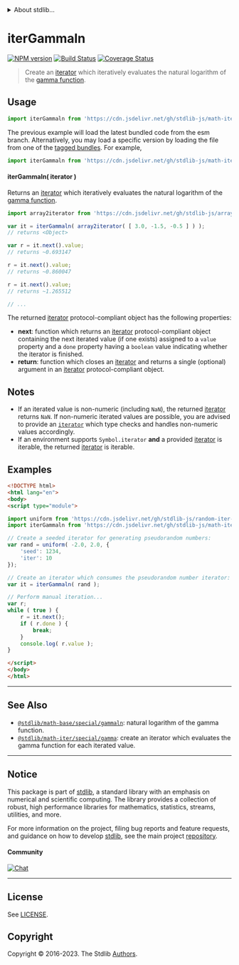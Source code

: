 <!--

@license Apache-2.0

Copyright (c) 2020 The Stdlib Authors.

Licensed under the Apache License, Version 2.0 (the "License");
you may not use this file except in compliance with the License.
You may obtain a copy of the License at

   http://www.apache.org/licenses/LICENSE-2.0

Unless required by applicable law or agreed to in writing, software
distributed under the License is distributed on an "AS IS" BASIS,
WITHOUT WARRANTIES OR CONDITIONS OF ANY KIND, either express or implied.
See the License for the specific language governing permissions and
limitations under the License.

-->


<details>
  <summary>
    About stdlib...
  </summary>
  <p>We believe in a future in which the web is a preferred environment for numerical computation. To help realize this future, we've built stdlib. stdlib is a standard library, with an emphasis on numerical and scientific computation, written in JavaScript (and C) for execution in browsers and in Node.js.</p>
  <p>The library is fully decomposable, being architected in such a way that you can swap out and mix and match APIs and functionality to cater to your exact preferences and use cases.</p>
  <p>When you use stdlib, you can be absolutely certain that you are using the most thorough, rigorous, well-written, studied, documented, tested, measured, and high-quality code out there.</p>
  <p>To join us in bringing numerical computing to the web, get started by checking us out on <a href="https://github.com/stdlib-js/stdlib">GitHub</a>, and please consider <a href="https://opencollective.com/stdlib">financially supporting stdlib</a>. We greatly appreciate your continued support!</p>
</details>

# iterGammaln

[![NPM version][npm-image]][npm-url] [![Build Status][test-image]][test-url] [![Coverage Status][coverage-image]][coverage-url] <!-- [![dependencies][dependencies-image]][dependencies-url] -->

> Create an [iterator][mdn-iterator-protocol] which iteratively evaluates the natural logarithm of the [gamma function][@stdlib/math/base/special/gammaln].

<!-- Section to include introductory text. Make sure to keep an empty line after the intro `section` element and another before the `/section` close. -->

<section class="intro">

</section>

<!-- /.intro -->

<!-- Package usage documentation. -->



<section class="usage">

## Usage

```javascript
import iterGammaln from 'https://cdn.jsdelivr.net/gh/stdlib-js/math-iter-special-gammaln@esm/index.mjs';
```
The previous example will load the latest bundled code from the esm branch. Alternatively, you may load a specific version by loading the file from one of the [tagged bundles](https://github.com/stdlib-js/math-iter-special-gammaln/tags). For example,

```javascript
import iterGammaln from 'https://cdn.jsdelivr.net/gh/stdlib-js/math-iter-special-gammaln@v0.1.0-esm/index.mjs';
```

#### iterGammaln( iterator )

Returns an [iterator][mdn-iterator-protocol] which iteratively evaluates the natural logarithm of the [gamma function][@stdlib/math/base/special/gammaln].

```javascript
import array2iterator from 'https://cdn.jsdelivr.net/gh/stdlib-js/array-to-iterator@esm/index.mjs';

var it = iterGammaln( array2iterator( [ 3.0, -1.5, -0.5 ] ) );
// returns <Object>

var r = it.next().value;
// returns ~0.693147

r = it.next().value;
// returns ~0.860047

r = it.next().value;
// returns ~1.265512

// ...
```

The returned [iterator][mdn-iterator-protocol] protocol-compliant object has the following properties:

-   **next**: function which returns an [iterator][mdn-iterator-protocol] protocol-compliant object containing the next iterated value (if one exists) assigned to a `value` property and a `done` property having a `boolean` value indicating whether the iterator is finished.
-   **return**: function which closes an [iterator][mdn-iterator-protocol] and returns a single (optional) argument in an [iterator][mdn-iterator-protocol] protocol-compliant object.

</section>

<!-- /.usage -->

<!-- Package usage notes. Make sure to keep an empty line after the `section` element and another before the `/section` close. -->

<section class="notes">

## Notes

-   If an iterated value is non-numeric (including `NaN`), the returned [iterator][mdn-iterator-protocol] returns `NaN`. If non-numeric iterated values are possible, you are advised to provide an [`iterator`][mdn-iterator-protocol] which type checks and handles non-numeric values accordingly.
-   If an environment supports `Symbol.iterator` **and** a provided [iterator][mdn-iterator-protocol] is iterable, the returned [iterator][mdn-iterator-protocol] is iterable.

</section>

<!-- /.notes -->

<!-- Package usage examples. -->

<section class="examples">

## Examples

<!-- eslint no-undef: "error" -->

```html
<!DOCTYPE html>
<html lang="en">
<body>
<script type="module">

import uniform from 'https://cdn.jsdelivr.net/gh/stdlib-js/random-iter-uniform@esm/index.mjs';
import iterGammaln from 'https://cdn.jsdelivr.net/gh/stdlib-js/math-iter-special-gammaln@esm/index.mjs';

// Create a seeded iterator for generating pseudorandom numbers:
var rand = uniform( -2.0, 2.0, {
    'seed': 1234,
    'iter': 10
});

// Create an iterator which consumes the pseudorandom number iterator:
var it = iterGammaln( rand );

// Perform manual iteration...
var r;
while ( true ) {
    r = it.next();
    if ( r.done ) {
        break;
    }
    console.log( r.value );
}

</script>
</body>
</html>
```

</section>

<!-- /.examples -->

<!-- Section to include cited references. If references are included, add a horizontal rule *before* the section. Make sure to keep an empty line after the `section` element and another before the `/section` close. -->

<section class="references">

</section>

<!-- /.references -->

<!-- Section for related `stdlib` packages. Do not manually edit this section, as it is automatically populated. -->

<section class="related">

* * *

## See Also

-   <span class="package-name">[`@stdlib/math-base/special/gammaln`][@stdlib/math/base/special/gammaln]</span><span class="delimiter">: </span><span class="description">natural logarithm of the gamma function.</span>
-   <span class="package-name">[`@stdlib/math-iter/special/gamma`][@stdlib/math/iter/special/gamma]</span><span class="delimiter">: </span><span class="description">create an iterator which evaluates the gamma function for each iterated value.</span>

</section>

<!-- /.related -->

<!-- Section for all links. Make sure to keep an empty line after the `section` element and another before the `/section` close. -->


<section class="main-repo" >

* * *

## Notice

This package is part of [stdlib][stdlib], a standard library with an emphasis on numerical and scientific computing. The library provides a collection of robust, high performance libraries for mathematics, statistics, streams, utilities, and more.

For more information on the project, filing bug reports and feature requests, and guidance on how to develop [stdlib][stdlib], see the main project [repository][stdlib].

#### Community

[![Chat][chat-image]][chat-url]

---

## License

See [LICENSE][stdlib-license].


## Copyright

Copyright &copy; 2016-2023. The Stdlib [Authors][stdlib-authors].

</section>

<!-- /.stdlib -->

<!-- Section for all links. Make sure to keep an empty line after the `section` element and another before the `/section` close. -->

<section class="links">

[npm-image]: http://img.shields.io/npm/v/@stdlib/math-iter-special-gammaln.svg
[npm-url]: https://npmjs.org/package/@stdlib/math-iter-special-gammaln

[test-image]: https://github.com/stdlib-js/math-iter-special-gammaln/actions/workflows/test.yml/badge.svg?branch=v0.1.0
[test-url]: https://github.com/stdlib-js/math-iter-special-gammaln/actions/workflows/test.yml?query=branch:v0.1.0

[coverage-image]: https://img.shields.io/codecov/c/github/stdlib-js/math-iter-special-gammaln/main.svg
[coverage-url]: https://codecov.io/github/stdlib-js/math-iter-special-gammaln?branch=main

<!--

[dependencies-image]: https://img.shields.io/david/stdlib-js/math-iter-special-gammaln.svg
[dependencies-url]: https://david-dm.org/stdlib-js/math-iter-special-gammaln/main

-->

[chat-image]: https://img.shields.io/gitter/room/stdlib-js/stdlib.svg
[chat-url]: https://app.gitter.im/#/room/#stdlib-js_stdlib:gitter.im

[stdlib]: https://github.com/stdlib-js/stdlib

[stdlib-authors]: https://github.com/stdlib-js/stdlib/graphs/contributors

[umd]: https://github.com/umdjs/umd
[es-module]: https://developer.mozilla.org/en-US/docs/Web/JavaScript/Guide/Modules

[deno-url]: https://github.com/stdlib-js/math-iter-special-gammaln/tree/deno
[umd-url]: https://github.com/stdlib-js/math-iter-special-gammaln/tree/umd
[esm-url]: https://github.com/stdlib-js/math-iter-special-gammaln/tree/esm
[branches-url]: https://github.com/stdlib-js/math-iter-special-gammaln/blob/main/branches.md

[stdlib-license]: https://raw.githubusercontent.com/stdlib-js/math-iter-special-gammaln/main/LICENSE

[mdn-iterator-protocol]: https://developer.mozilla.org/en-US/docs/Web/JavaScript/Reference/Iteration_protocols#The_iterator_protocol

<!-- <related-links> -->

[@stdlib/math/base/special/gammaln]: https://github.com/stdlib-js/math-base-special-gammaln/tree/esm

[@stdlib/math/iter/special/gamma]: https://github.com/stdlib-js/math-iter-special-gamma/tree/esm

<!-- </related-links> -->

</section>

<!-- /.links -->
